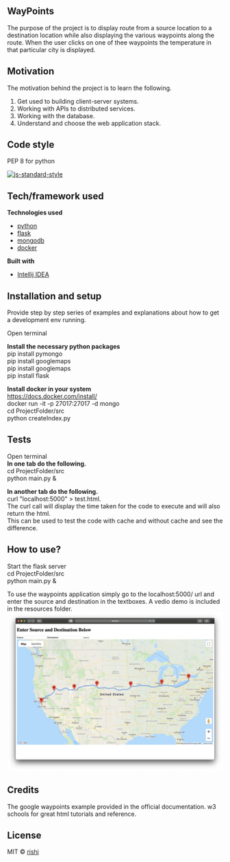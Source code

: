 ## WayPoints
The purpose of the project is to display route from a source location to a destination location while also displaying the 
various waypoints along the route. When the user clicks on one of thee waypoints the temperature in that particular city is displayed.

## Motivation
The motivation behind the project is to learn the following.
1) Get used to building client-server systems. <br />
2) Working with APIs to distributed services. <br />
3) Working with the database. <br />
4) Understand and choose the web application stack. <br />


## Code style
PEP 8 for python

[![js-standard-style](https://img.shields.io/badge/code%20style-standard-brightgreen.svg?style=flat)](https://github.com/feross/standard)

## Tech/framework used
<b>Technologies used</b>
- [python](http://python.org) <br />
- [flask](http://flask.pocoo.org) <br />
- [mongodb](https://www.mongodb.com) <br />
- [docker](https://www.docker.com) <br />

<b>Built with</b>
- [Intellij IDEA](https://www.jetbrains.com/idea/) <br />

## Installation and setup
Provide step by step series of examples and explanations about how to get a development env running.

Open terminal <br />

<b>Install the necessary python packages</b> <br />
pip install pymongo <br />
pip install googlemaps <br />
pip install googlemaps <br />
pip install flask <br />

<b>Install docker in your system </b> <br />
https://docs.docker.com/install/  <br />
docker run -it -p 27017:27017  -d mongo  <br />
cd ProjectFolder/src  <br />
python createIndex.py  <br />


## Tests

Open terminal <br />
<b>In one tab do the following.</b> <br />
cd ProjectFolder/src  <br />
python main.py & <br />

<b>In another tab do the following.</b> <br />
curl "localhost:5000" > test.html. <br />
The curl call will display the time taken for the code to execute and will also return the html.<br />
This can be used to test the code with cache and without cache and see the difference.

## How to use?
Start the flask server <br/>
cd ProjectFolder/src  <br />
python main.py & <br />

To use the waypoints application simply go to the localhost:5000/ url and enter the source and destination in the textboxes. 
A vedio demo is included in the resources folder. <br />
![picture](resources/images/demo.png)

## Credits
The google waypoints example provided in the official documentation.
w3 schools for great html tutorials and reference.

## License
MIT © [rishi]()